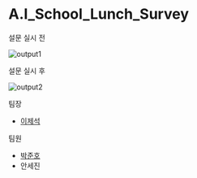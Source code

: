 # A.I_School_Lunch_Survey

설문 실시 전

![output1](https://github.com/sungil-FocusRight/A.I_School_Lunch_Survey/assets/50763770/7682bfad-6408-4f45-ae3b-1a64a22fcbb7)

설문 실시 후

![output2](https://github.com/sungil-FocusRight/A.I_School_Lunch_Survey/assets/50763770/ff7844b7-d1e3-4b41-b9ed-eb5b904a0e2f)

팀장
- [이제석](https://github.com/Suk0803)

팀원
- [박준호](https://github.com/JJUN1204)
- 안세진
